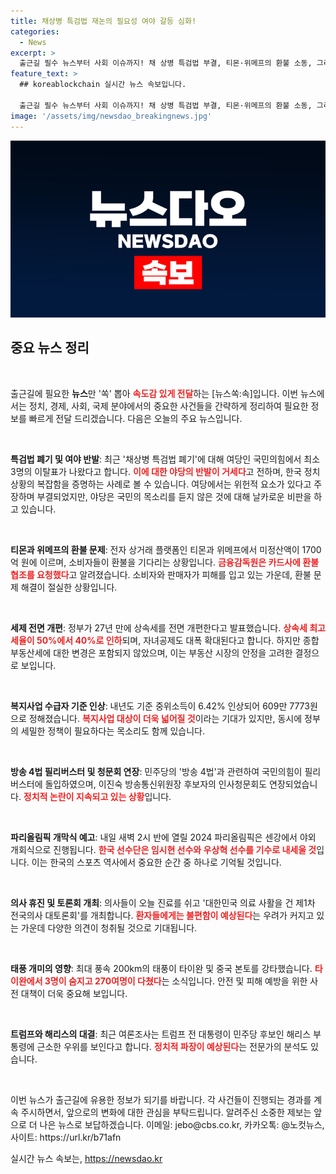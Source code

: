 ```yaml
---
title: 채상병 특검법 재논의 필요성 여야 갈등 심화!
categories:
  - News
excerpt: >
  출근길 필수 뉴스부터 사회 이슈까지! 채 상병 특검법 부결, 티몬·위메프의 환불 소동, 그리고 2024년 세법 개편까지 한눈에 정리했습니다. 클릭해서 중요한 정보를 놓치지 마세요!
feature_text: >
  ## koreablockchain 실시간 뉴스 속보입니다.

  출근길 필수 뉴스부터 사회 이슈까지! 채 상병 특검법 부결, 티몬·위메프의 환불 소동, 그리고 2024년 세법 개편까지 한눈에 정리했습니다. 클릭해서 중요한 정보를 놓치지 마세요!
image: '/assets/img/newsdao_breakingnews.jpg'
---
```


<p><img src="/assets/img/newsdao_breakingnews.jpg" alt="koreablockchain 속보" /></p>

<h2 data-ke-size="size26">중요 뉴스 정리</h2>

<p data-ke-size="size16">&nbsp;</p>

<p>출근길에 필요한 <b>뉴스</b>만 '쏙' 뽑아 <b><span style="color: #ee2323;">속도감 있게 전달</span></b>하는 [뉴스쏙:속]입니다. 이번 뉴스에서는 정치, 경제, 사회, 국제 분야에서의 중요한 사건들을 간략하게 정리하여 필요한 정보를 빠르게 전달 드리겠습니다. 다음은 오늘의 주요 뉴스입니다. </p>

<p data-ke-size="size16">&nbsp;</p>

<p><b>특검법 폐기 및 여야 반발</b>: 최근 '채상병 특검법 폐기'에 대해 여당인 국민의힘에서 최소 3명의 이탈표가 나왔다고 합니다. <b><span style="color: #ee2323;">이에 대한 야당의 반발이 거세다</span></b>고 전하며, 한국 정치 상황의 복잡함을 증명하는 사례로 볼 수 있습니다. 여당에서는 위헌적 요소가 있다고 주장하며 부결되었지만, 야당은 국민의 목소리를 듣지 않은 것에 대해 날카로운 비판을 하고 있습니다.</p>

<p data-ke-size="size16">&nbsp;</p>

<p><b>티몬과 위메프의 환불 문제</b>: 전자 상거래 플랫폼인 티몬과 위메프에서 미정산액이 1700억 원에 이르며, 소비자들이 환불을 기다리는 상황입니다. <b><span style="color: #ee2323;">금융감독원은 카드사에 환불 협조를 요청했다</span></b>고 알려졌습니다. 소비자와 판매자가 피해를 입고 있는 가운데, 환불 문제 해결이 절실한 상황입니다.</p>

<p data-ke-size="size16">&nbsp;</p>

<p><b>세제 전면 개편</b>: 정부가 27년 만에 상속세를 전면 개편한다고 발표했습니다. <b><span style="color: #ee2323;">상속세 최고세율이 50%에서 40%로 인하</span></b>되며, 자녀공제도 대폭 확대된다고 합니다. 하지만 종합부동산세에 대한 변경은 포함되지 않았으며, 이는 부동산 시장의 안정을 고려한 결정으로 보입니다.</p>

<p data-ke-size="size16">&nbsp;</p>

<p><b>복지사업 수급자 기준 인상</b>: 내년도 기준 중위소득이 6.42% 인상되어 609만 7773원으로 정해졌습니다. <b><span style="color: #ee2323;">복지사업 대상이 더욱 넓어질 것</span></b>이라는 기대가 있지만, 동시에 정부의 세밀한 정책이 필요하다는 목소리도 함께 있습니다.</p>

<p data-ke-size="size16">&nbsp;</p>

<p><b>방송 4법 필리버스터 및 청문회 연장</b>: 민주당의 '방송 4법'과 관련하여 국민의힘이 필리버스터에 돌입하였으며, 이진숙 방송통신위원장 후보자의 인사청문회도 연장되었습니다. <b><span style="color: #ee2323;">정치적 논란이 지속되고 있는 상황</span></b>입니다.</p>

<p data-ke-size="size16">&nbsp;</p>

<p><b>파리올림픽 개막식 예고</b>: 내일 새벽 2시 반에 열릴 2024 파리올림픽은 센강에서 야외 개회식으로 진행됩니다. <b><span style="color: #ee2323;">한국 선수단은 임시현 선수와 우상혁 선수를 기수로 내세울 것</span></b>입니다. 이는 한국의 스포츠 역사에서 중요한 순간 중 하나로 기억될 것입니다.</p>

<p data-ke-size="size16">&nbsp;</p>

<p><b>의사 휴진 및 토론회 개최</b>: 의사들이 오늘 진료를 쉬고 '대한민국 의료 사활을 건 제1차 전국의사 대토론회'를 개최합니다. <b><span style="color: #ee2323;">환자들에게는 불편함이 예상된다</span></b>는 우려가 커지고 있는 가운데 다양한 의견이 청취될 것으로 기대됩니다.</p>

<p data-ke-size="size16">&nbsp;</p>

<p><b>태풍 개미의 영향</b>: 최대 풍속 200km의 태풍이 타이완 및 중국 본토를 강타했습니다. <b><span style="color: #ee2323;">타이완에서 3명이 숨지고 270여명이 다쳤다</span></b>는 소식입니다. 안전 및 피해 예방을 위한 사전 대책이 더욱 중요해 보입니다.</p>

<p data-ke-size="size16">&nbsp;</p>

<p><b>트럼프와 해리스의 대결</b>: 최근 여론조사는 트럼프 전 대통령이 민주당 후보인 해리스 부통령에 근소한 우위를 보인다고 합니다. <b><span style="color: #ee2323;">정치적 파장이 예상된다</span></b>는 전문가의 분석도 있습니다.</p>

<p data-ke-size="size16">&nbsp;</p>

<p>이번 뉴스가 출근길에 유용한 정보가 되기를 바랍니다. 각 사건들이 진행되는 경과를 계속 주시하면서, 앞으로의 변화에 대한 관심을 부탁드립니다. 알려주신 소중한 제보는 앞으로 더 나은 뉴스로 보답하겠습니다. 이메일: jebo@cbs.co.kr, 카카오톡: @노컷뉴스, 사이트: https://url.kr/b71afn</p>
실시간 뉴스 속보는, <a href="https://newsdao.kr" rel="dofollow">https://newsdao.kr</a>


